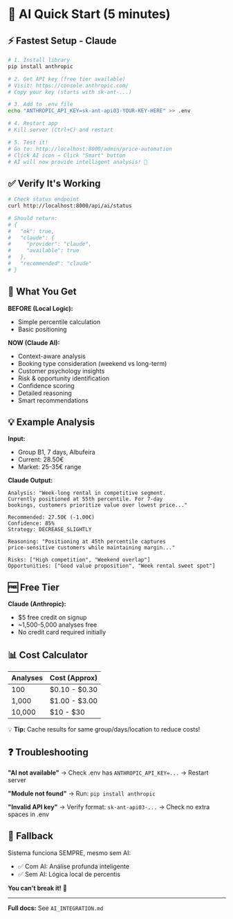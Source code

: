 # 🚀 AI Quick Start (5 minutes)

## ⚡ Fastest Setup - Claude

```bash
# 1. Install library
pip install anthropic

# 2. Get API key (free tier available)
# Visit: https://console.anthropic.com/
# Copy your key (starts with sk-ant-...)

# 3. Add to .env file
echo "ANTHROPIC_API_KEY=sk-ant-api03-YOUR-KEY-HERE" >> .env

# 4. Restart app
# Kill server (Ctrl+C) and restart

# 5. Test it!
# Go to: http://localhost:8000/admin/price-automation
# Click AI icon → Click "Smart" button
# AI will now provide intelligent analysis! 🧠
```

## ✅ Verify It's Working

```bash
# Check status endpoint
curl http://localhost:8000/api/ai/status

# Should return:
# {
#   "ok": true,
#   "claude": {
#     "provider": "claude",
#     "available": true
#   },
#   "recommended": "claude"
# }
```

## 🎯 What You Get

**BEFORE (Local Logic):**
- Simple percentile calculation
- Basic positioning

**NOW (Claude AI):**
- Context-aware analysis
- Booking type consideration (weekend vs long-term)
- Customer psychology insights
- Risk & opportunity identification
- Confidence scoring
- Detailed reasoning
- Smart recommendations

## 💡 Example Analysis

**Input:**
- Group B1, 7 days, Albufeira
- Current: 28.50€
- Market: 25-35€ range

**Claude Output:**
```
Analysis: "Week-long rental in competitive segment. 
Currently positioned at 55th percentile. For 7-day 
bookings, customers prioritize value over lowest price..."

Recommended: 27.50€ (-1.00€)
Confidence: 85%
Strategy: DECREASE_SLIGHTLY

Reasoning: "Positioning at 45th percentile captures 
price-sensitive customers while maintaining margin..."

Risks: ["High competition", "Weekend overlap"]
Opportunities: ["Good value proposition", "Week rental sweet spot"]
```

## 🆓 Free Tier

**Claude (Anthropic):**
- $5 free credit on signup
- ~1,500-5,000 analyses free
- No credit card required initially

## 📊 Cost Calculator

| Analyses | Cost (Approx) |
|----------|---------------|
| 100      | $0.10 - $0.30 |
| 1,000    | $1.00 - $3.00 |
| 10,000   | $10 - $30     |

💡 **Tip:** Cache results for same group/days/location to reduce costs!

## ❓ Troubleshooting

**"AI not available"**
→ Check .env has `ANTHROPIC_API_KEY=...`
→ Restart server

**"Module not found"**
→ Run: `pip install anthropic`

**"Invalid API key"**
→ Verify format: `sk-ant-api03-...`
→ Check no extra spaces in .env

## 🔄 Fallback

Sistema funciona SEMPRE, mesmo sem AI:
- ✅ Com AI: Análise profunda inteligente
- ✅ Sem AI: Lógica local de percentis

**You can't break it!** 💪

---

**Full docs:** See `AI_INTEGRATION.md`
